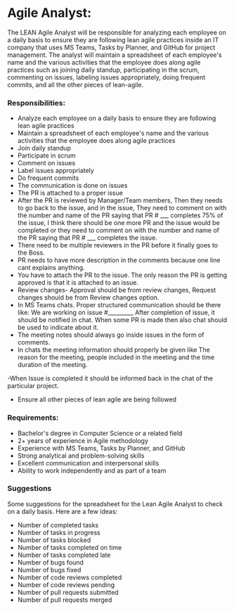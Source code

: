 # Agile Analyst:

The LEAN Agile Analyst will be responsible for analyzing each employee on a daily basis to ensure they are following lean agile practices inside an IT company that uses MS Teams, Tasks by Planner, and GitHub for project management. The analyst will maintain a spreadsheet of each employee's name and the various activities that the employee does along agile practices such as joining daily standup, participating in the scrum, commenting on issues, labeling issues appropriately, doing frequent commits, and all the other pieces of lean-agile.

### Responsibilities:
- Analyze each employee on a daily basis to ensure they are following lean agile practices
- Maintain a spreadsheet of each employee's name and the various activities that the employee does along agile practices
- Join daily standup
- Participate in scrum
- Comment on issues
- Label issues appropriately
- Do frequent commits
- The communication is done on issues
- The PR is attached to a proper issue
- After the PR is reviewed by Manager/Team members, Then they needs to go back to the issue, and in the issue, They need to comment on with the number and name of the PR saying that PR # ___ completes 75% of the issue, I think there should be one more PR and the issue would be completed or they need to comment on with the number and name of the PR saying that PR # ___ completes the issue.
- There need to be multiple reviewers in the PR before it finally goes to the Boss.
- PR needs to have more description in the comments because one line cant explains anything. 
- You have to attach the PR to the issue. The only reason the PR is getting approved is that it is attached to an issue.
- Review changes- Approval should be from review changes, Request changes should be from Review changes option.
- In MS Teams chats. Proper structured communication should be there like: We are working on issue #_________ After completion of issue, it should be notified in chat. When some PR is made then also chat should be used to indicate about it.
- The meeting notes should always go inside issues in the form of comments.
- In chats the meeting information should properly be given like The reason for the meeting, people included in the meeting and the time duration of the meeting. 





-When Issue is completed it should be informed back in the chat of the particular project.
- Ensure all other pieces of lean agile are being followed

### Requirements:
- Bachelor's degree in Computer Science or a related field
- 2+ years of experience in Agile methodology
- Experience with MS Teams, Tasks by Planner, and GitHub
- Strong analytical and problem-solving skills
- Excellent communication and interpersonal skills
- Ability to work independently and as part of a team

### Suggestions 
Some suggestions for the spreadsheet for the Lean Agile Analyst to check on a daily basis. Here are a few ideas:
- Number of completed tasks
- Number of tasks in progress
- Number of tasks blocked
- Number of tasks completed on time
- Number of tasks completed late
- Number of bugs found
- Number of bugs fixed
- Number of code reviews completed
- Number of code reviews pending
- Number of pull requests submitted
- Number of pull requests merged
